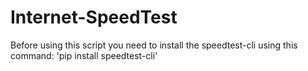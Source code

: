 # Internet-SpeedTest

Before using this script you need to install the speedtest-cli using this command:
'pip install speedtest-cli'
